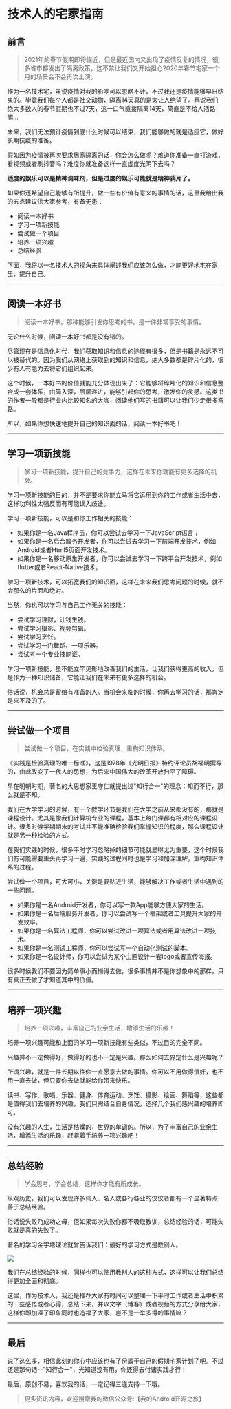 # 技术人的宅家指南

## 前言

> 2021年的春节假期即将临近，但是最近国内又出现了疫情反复的情况，很多省市都发出了隔离政策，这不禁让我们又开始担心2020年春节宅家一个月的场景会不会再次上演。

作为一名技术宅，虽说疫情对我的影响可以忽略不计，不过我还是疫情能够早日结束的。毕竟我们每个人都是社交动物，隔离14天真的是太让人绝望了。再说我们绝大多数人的春节假期也不过7天，这一口气直接隔离14天，简直是不给人活路嘛...

未来，我们无法预计疫情到底什么时候可以结束，我们能够做的就是适应它，做好长期抗疫的准备。

假如因为疫情被再次要求居家隔离的话，你会怎么做呢？难道你准备一直打游戏，看视频或者刷抖音吗？难度你就准备这样一直虚度光阴下去吗？

**适度的娱乐可以是精神调味剂，但是过度的娱乐可能就是精神鸦片了。**

如果你还希望自己能够有所提升，做一些有价值有意义的事情的话，这里我给出我的五点建议供大家参考，有备无患：

* 阅读一本好书
* 学习一项新技能
* 尝试做一个项目
* 培养一项兴趣
* 总结经验

下面，我将以一名技术人的视角来具体阐述我们应该怎么做，才能更好地宅在家里，提升自己。

---

## 阅读一本好书

> 阅读一本好书，那种能够引发你思考的书，是一件非常享受的事情。

无论什么时候，阅读一本好书都是没有错的。

尽管现在是信息化时代，我们获取知识和信息的途径有很多，但是书籍是永远不可以被替代的。因为我们从网络上获取到的知识和信息，绝大多数都是碎片化的，很少有人有能力去将它们组织起来。

这个时候，一本好书的价值就能充分体现出来了：它能够将碎片化的知识和信息整合成一套体系，由简入深，层层递进，能够引起你的思考，激发你的灵感。这类书的作者一般都是行业内比较知名的大咖，阅读他们写的书籍可以让我们少走很多弯路。

所以，如果你想快速地提升自己的知识面的话，阅读一本好书吧！

---

## 学习一项新技能

> 学习一项新技能，提升自己的竞争力，这样在未来你就能有更多选择的机会。

学习一项新技能的目的，并不是要求你能立马将它运用到你的工作或者生活中去，这样功利性太强反而有可能误入歧途。

学习一项新技能，可以是和你工作相关的技能：

* 如果你是一名Java程序员，你可以尝试去学习一下JavaScript语言；
* 如果你是一名后台服务开发者，你可以尝试去学习一下前端开发技术，例如Android或者Html5页面开发技术。
* 如果你是一名移动原生开发者，你可以尝试去学习一下跨平台开发技术，例如flutter或者React-Native技术。

学习一项新技术，可以拓宽我们的知识面，这样在未来我们思考问题的时候，就不会那么的片面和绝对。

当然，你也可以学习与自己工作无关的技能：

* 尝试学习理财，让钱生钱。
* 尝试学习摄影、视频剪辑。
* 尝试学习烹饪。
* 尝试学习一门舞蹈、一项乐器。
* 尝试考一个专业技能证。

学习一项新技能，虽不能立竿见影地改善我们的生活，让我们获得更高的收入，但是作为一种知识储备，它能让我们在未来有更多选择的机会。

俗话说，机会总是留给有准备的人。当机会来临的时候，你再去学习的话，那肯定是来不及的了。

---

## 尝试做一个项目

> 尝试做一个项目，在实践中检验真理，重构知识体系。

《实践是检验真理的唯一标准》，这是1978年《光明日报》特约评论员胡福明撰写的，由此改变了一代人的思想，为后来中国伟大的改革开放扫平了障碍。

早在明朝时期，著名的大思想家王守仁就提出过"知行合一"的理念：知而不行，那么就是不知。

我们在大学学习的时候，有一个教学环节是我们在大学之前从来都没有的，那就是课程设计。尤其是像我们计算机专业的课程，基本上每门课都有相对应的课程设计。很多时候学期期末的考试并不能准确检验我们掌握知识的程度，那么课程设计就是另一种检验的方式。

在我们实践的时候，很多平时学习忽略掉的细节可能就显得尤为重要，这个时候我们有可能需要重头再学习一遍，实践的过程同时也是学习和加深理解，重构知识体系的过程。

尝试做一个项目，可大可小，关键是要贴近生活，能够解决工作或者生活中遇到的一些问题。

* 如果你是一名Android开发者，你可以写一款App能够方便大家的生活。
* 如果你是一名后端服务开发者，你可以尝试写一个框架或者工具提升大家的开发效率。
* 如果你是一名算法工程师，你可以尝试改进一项算法或者用算法改进一项技术。
* 如果你是一名测试工程师，你可以尝试写一个自动化测试的脚本。
* 如果你是一名设计师，你可以尝试为某个主题设计一套logo或者宣传海报。

很多时候我们不要因为简单事小而懒得去做，很多事情并不是你想象中的那样，只有真正去做了才知道其中的价值。

---

## 培养一项兴趣

> 培养一项兴趣，丰富自己的业余生活，增添生活的乐趣！

培养一项兴趣可能和上面的学习一项新技能有些类似，不过目的完全不同。

兴趣并不一定做得好，做得好的也不一定是兴趣。那么如何去界定什么是兴趣呢？

所谓兴趣，就是一件长期以往你一直愿意去做的事情。你可以不用做得很好，也不用一直去做，但只要你去做就能给你带来快乐。

读书、写作、歌唱、乐器、健身、体育运动、烹饪、摄影、绘画、舞蹈等，这些都是值得我们去培养的兴趣，我们只需结合自身情况，选择几个我们感兴趣的培养即可。

没有兴趣的人生，生活是枯燥的，世界的单调的。所以，为了丰富自己的业余生活，增添生活的乐趣，赶紧着手培养一项兴趣吧！

---

## 总结经验

> 学会思考，学会总结，这样你才能有所成长。

纵观历史，我们可以发现许多伟人、名人或各行各业的佼佼者都有一个显著特点: 善于总结经验。

俗话说失败乃成功之母，但如果每次失败你都不吸取教训，总结经验的话，可能失败就是真的失败了。

著名的学习金字塔理论就曾告诉我们：最好的学习方式是教别人。

![](https://pics3.baidu.com/feed/a044ad345982b2b7e582587970b76ee976099b0a.jpeg?token=74d1a7efaccbd8d82ec441effa978038)
           
我们在总结经验的时候，同样也可以使用教别人的这种方式，这样可以让我们总结得更加全面和彻底。

这里，作为技术人，我还是推荐大家有时间可以整理一下平时工作或者生活中积累的一些感悟或者心得，总结下来，并以文字（博客）或者视频的方式分享给大家，这样你即加深了印象同时也造福了大家，岂不是一举多得的事情嘛？

---

## 最后

说了这么多，相信此刻的你心中应该也有了份属于自己的假期宅家计划了吧。不过还是那句话--"知行合一"，光知道没有用，你还得去付诸实践才行！

最后，原创不易，喜欢我的话，一定记得三连支持一下哦。

> 更多资讯内容，欢迎搜索我的微信公众号:【我的Android开源之旅】







